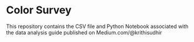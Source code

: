 # Color Survey
This repository contains the CSV file and Python Notebook associated with the data analysis guide published on Medium.com/@krithisudhir

